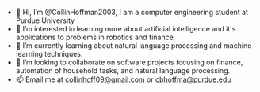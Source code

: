 - 👋 Hi, I’m @CollinHoffman2003, I am a computer engineering student at Purdue University
- 👀 I’m interested in learning more about artificial intelligence and it's applications to problems in robotics and finance.
- 🌱 I’m currently learning about natural language processing and machine learning techniques.
- 💞️ I’m looking to collaborate on software projects focusing on finance, automation of household tasks, and natural language processing.
- 📫 Email me at collinhoff09@gmail.com or cbhoffma@purdue.edu
